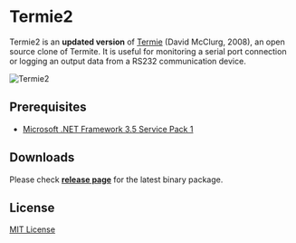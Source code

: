 # Termie2

Termie2 is an **updated version** of [Termie](http://termie.sourceforge.net/) (David McClurg, 2008), an open source clone of Termite. It is useful for monitoring a serial port connection or logging an output data from a RS232 communication device.

![Termie2](http://i.imgur.com/3BF6DeV.png)

## Prerequisites

- [Microsoft .NET Framework 3.5 Service Pack 1](https://www.microsoft.com/en-us/download/details.aspx?id=22)

## Downloads

Please check [**release page**](https://github.com/heiswayi/Termie2/releases) for the latest binary package.

## License

[MIT License](LICENSE.md)
